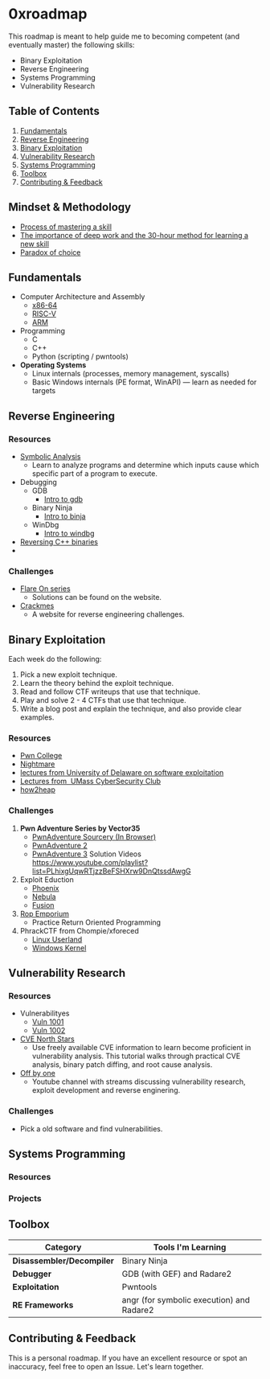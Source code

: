 # 0xroadmap

This roadmap is meant to help guide me to becoming competent (and eventually master) the following skills:
- Binary Exploitation
- Reverse Engineering
- Systems Programming
- Vulnerability Research

## Table of Contents

1. [Fundamentals](#fundamentals)
2. [Reverse Engineering](#reverse-engineering)
3. [Binary Exploitation](#binary-exploitation)
4. [Vulnerability Research](#vulnerability-research)
5. [Systems Programming](#systems-programming)
6. [Toolbox](#toolbox)
7. [Contributing & Feedback](#contributing--feedback)

## Mindset  & Methodology

- [Process of mastering a skill](https://azeria-labs.com/the-process-of-mastering-a-skill/)
- [The importance of deep work and the 30-hour method for learning a new skill](https://azeria-labs.com/the-importance-of-deep-work-the-30-hour-method-for-learning-a-new-skill/)
- [Paradox of choice](https://azeria-labs.com/paradox-of-choice/)
## Fundamentals

- Computer Architecture and Assembly
	- [x86-64](https://p.ost2.fyi/courses/course-v1:OpenSecurityTraining2+Arch1001_x86-64_Asm+2021_v1/about)
	- [RISC-V](https://p.ost2.fyi/courses/course-v1:OpenSecurityTraining2+Arch1005_IntroRISCV+2024_v1/about)
	- [ARM](https://azeria-labs.com/writing-arm-assembly-part-1/)
- Programming
	- C
	- C++
	- Python (scripting / pwntools)
- **Operating Systems**
	 - Linux internals (processes, memory management, syscalls)  
	- Basic Windows internals (PE format, WinAPI) — learn as needed for targets

## Reverse Engineering

### Resources
- [Symbolic Analysis](https://p.ost2.fyi/courses/course-v1:OpenSecurityTraining2+RE3201_symexec+2021_V1/about)
	- Learn to analyze programs and determine which inputs cause which specific part of a program to execute.
- Debugging
	- GDB
		- [Intro to gdb](https://p.ost2.fyi/courses/course-v1:OpenSecurityTraining2+Dbg1012_IntroGDB+2024_v1/about)
	- Binary Ninja
		- [Intro to binja](https://p.ost2.fyi/courses/course-v1:OpenSecurityTraining2+Dbg1103_Intro_Binja+2025_v1/about)
	- WinDbg
		- [Intro to windbg](https://p.ost2.fyi/courses/course-v1:OpenSecurityTraining2+Dbg1011_WinDbg1+2024_v1/about)
- [Reversing C++ binaries](https://p.ost2.fyi/courses/course-v1:OpenSecurityTraining2+RE3011_re_cpp+2022_v1/about)
- 

### Challenges

-  [Flare On series](https://flare-on.com/)
	- Solutions can be found on the website.
-  [Crackmes](https://crackmes.one/)
	- A website for reverse engineering challenges.

## Binary Exploitation

Each week do the following:
1. Pick a new exploit technique.
2. Learn the theory behind the exploit technique.
3. Read and follow CTF writeups that use that technique.
4. Play and solve 2 - 4 CTFs that use that technique.
5. Write a blog post and explain the technique, and also provide clear examples.
### Resources

- [Pwn College](https://pwn.college/)
- [Nightmare](https://guyinatuxedo.github.io/)
- [lectures from University of Delaware on software exploitation](https://capture.udel.edu/channel/Sec%2BSoft%2B2022%2B%2528x86%2BExploitation%2529/246660612)
- [Lectures from  UMass CyberSecurity Club](https://pwn.umasscybersec.org/index.html)
- [how2heap](https://github.com/shellphish/how2heap)
### Challenges

1. **Pwn Adventure Series by Vector35**
	- [PwnAdventure Sourcery (In Browser)](https://sourcery.pwnadventure.com/)
	- [PwnAdventure 2](http://ghostintheshellcode.com/#pwnadventure2)
	- [PwnAdventure 3](http://pwnadventure.com/)
	Solution Videos  
	https://www.youtube.com/playlist?list=PLhixgUqwRTjzzBeFSHXrw9DnQtssdAwgG
2. Exploit Eduction
	- [Phoenix](https://exploit.education/phoenix/)
	- [Nebula](https://exploit.education/nebula/)
	- [Fusion](https://exploit.education/nebula/)
3. [Rop Emporium](https://ropemporium.com/)  
	- Practice Return Oriented Programming
4. PhrackCTF from Chompie/xforeced
	- [Linux Userland](https://github.com/xforcered/PhrackCTF/tree/master/linux_userland)
	- [Windows Kernel](https://github.com/xforcered/PhrackCTF/tree/master/windows_kernel)

## Vulnerability Research
### Resources

- Vulnerabilityes
	- [Vuln 1001](https://p.ost2.fyi/courses/course-v1:OpenSecurityTraining2+Vulns1001_C-family+2023_v1/about)
	- [Vuln 1002](https://p.ost2.fyi/courses/course-v1:OpenSecurityTraining2+Vulns1002_C-family+2023_v1/about)
- [CVE North Stars](https://cve-north-stars.github.io/)
	- Use freely available CVE information to learn become proficient in vulnerability analysis. This tutorial walks through practical CVE analysis, binary patch diffing, and root cause analysis.
- [Off by one](https://www.youtube.com/@OffByOneSecurity/)
	- Youtube channel with streams discussing vulnerability research, exploit development and reverse enginering.
### Challenges

- Pick a old software and find vulnerabilities.

## Systems Programming

### Resources

### Projects


## Toolbox

| Category                    | Tools I'm Learning                        |
| --------------------------- | ----------------------------------------- |
| **Disassembler/Decompiler** | Binary Ninja                              |
| **Debugger**                | GDB (with GEF) and Radare2                |
| **Exploitation**            | Pwntools                                  |
| **RE Frameworks**           | angr (for symbolic execution) and Radare2 |
## Contributing & Feedback

This is a personal roadmap. If you have an excellent resource or spot an inaccuracy, feel free to open an Issue. Let's learn together.